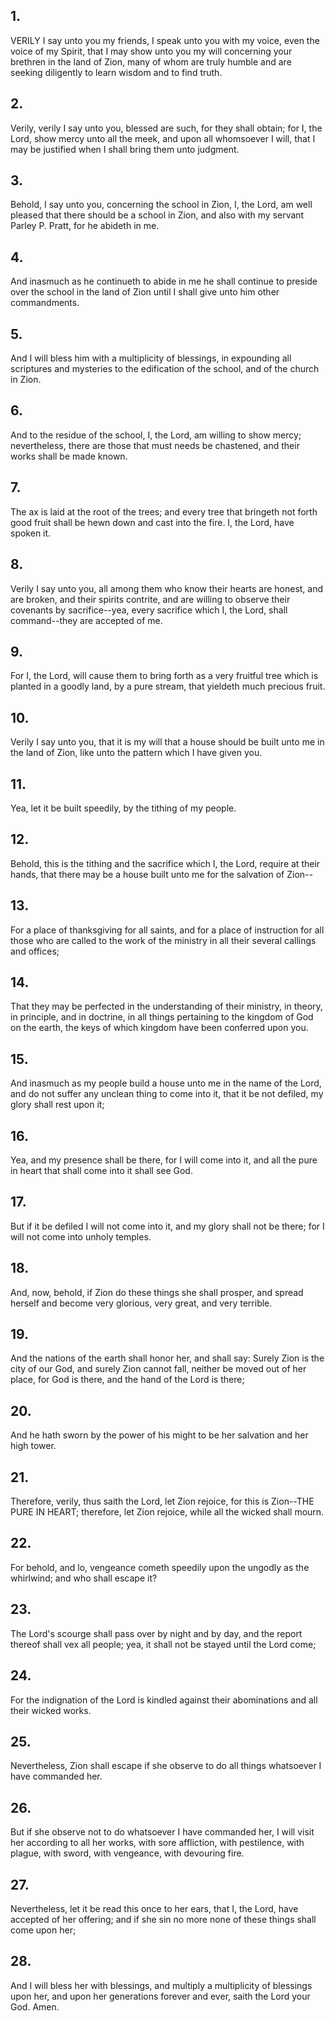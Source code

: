 ## 1.
VERILY I say unto you my friends, I speak unto you with my voice, even the voice of my Spirit, that I may show unto you my will concerning your brethren in the land of Zion, many of whom are truly humble and are seeking diligently to learn wisdom and to find truth.
## 2.
Verily, verily I say unto you, blessed are such, for they shall obtain; for I, the Lord, show mercy unto all the meek, and upon all whomsoever I will, that I may be justified when I shall bring them unto judgment.
## 3.
Behold, I say unto you, concerning the school in Zion, I, the Lord, am well pleased that there should be a school in Zion, and also with my servant Parley P. Pratt, for he abideth in me.
## 4.
And inasmuch as he continueth to abide in me he shall continue to preside over the school in the land of Zion until I shall give unto him other commandments.
## 5.
And I will bless him with a multiplicity of blessings, in expounding all scriptures and mysteries to the edification of the school, and of the church in Zion.
## 6.
And to the residue of the school, I, the Lord, am willing to show mercy; nevertheless, there are those that must needs be chastened, and their works shall be made known.
## 7.
The ax is laid at the root of the trees; and every tree that bringeth not forth good fruit shall be hewn down and cast into the fire. I, the Lord, have spoken it.
## 8.
Verily I say unto you, all among them who know their hearts are honest, and are broken, and their spirits contrite, and are willing to observe their covenants by sacrifice--yea, every sacrifice which I, the Lord, shall command--they are accepted of me.
## 9.
For I, the Lord, will cause them to bring forth as a very fruitful tree which is planted in a goodly land, by a pure stream, that yieldeth much precious fruit.
## 10.
Verily I say unto you, that it is my will that a house should be built unto me in the land of Zion, like unto the pattern which I have given you.
## 11.
Yea, let it be built speedily, by the tithing of my people.
## 12.
Behold, this is the tithing and the sacrifice which I, the Lord, require at their hands, that there may be a house built unto me for the salvation of Zion--
## 13.
For a place of thanksgiving for all saints, and for a place of instruction for all those who are called to the work of the ministry in all their several callings and offices;
## 14.
That they may be perfected in the understanding of their ministry, in theory, in principle, and in doctrine, in all things pertaining to the kingdom of God on the earth, the keys of which kingdom have been conferred upon you.
## 15.
And inasmuch as my people build a house unto me in the name of the Lord, and do not suffer any unclean thing to come into it, that it be not defiled, my glory shall rest upon it;
## 16.
Yea, and my presence shall be there, for I will come into it, and all the pure in heart that shall come into it shall see God.
## 17.
But if it be defiled I will not come into it, and my glory shall not be there; for I will not come into unholy temples.
## 18.
And, now, behold, if Zion do these things she shall prosper, and spread herself and become very glorious, very great, and very terrible.
## 19.
And the nations of the earth shall honor her, and shall say: Surely Zion is the city of our God, and surely Zion cannot fall, neither be moved out of her place, for God is there, and the hand of the Lord is there;
## 20.
And he hath sworn by the power of his might to be her salvation and her high tower.
## 21.
Therefore, verily, thus saith the Lord, let Zion rejoice, for this is Zion--THE PURE IN HEART; therefore, let Zion rejoice, while all the wicked shall mourn.
## 22.
For behold, and lo, vengeance cometh speedily upon the ungodly as the whirlwind; and who shall escape it?
## 23.
The Lord's scourge shall pass over by night and by day, and the report thereof shall vex all people; yea, it shall not be stayed until the Lord come;
## 24.
For the indignation of the Lord is kindled against their abominations and all their wicked works.
## 25.
Nevertheless, Zion shall escape if she observe to do all things whatsoever I have commanded her.
## 26.
But if she observe not to do whatsoever I have commanded her, I will visit her according to all her works, with sore affliction, with pestilence, with plague, with sword, with vengeance, with devouring fire.
## 27.
Nevertheless, let it be read this once to her ears, that I, the Lord, have accepted of her offering; and if she sin no more none of these things shall come upon her;
## 28.
And I will bless her with blessings, and multiply a multiplicity of blessings upon her, and upon her generations forever and ever, saith the Lord your God. Amen.
